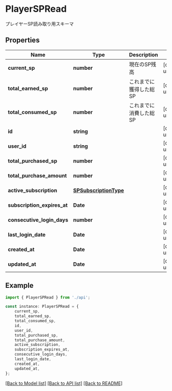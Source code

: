# PlayerSPRead

プレイヤーSP読み取り用スキーマ

## Properties

Name | Type | Description | Notes
------------ | ------------- | ------------- | -------------
**current_sp** | **number** | 現在のSP残高 | [default to undefined]
**total_earned_sp** | **number** | これまでに獲得した総SP | [default to undefined]
**total_consumed_sp** | **number** | これまでに消費した総SP | [default to undefined]
**id** | **string** |  | [default to undefined]
**user_id** | **string** |  | [default to undefined]
**total_purchased_sp** | **number** |  | [default to undefined]
**total_purchase_amount** | **number** |  | [default to undefined]
**active_subscription** | [**SPSubscriptionType**](SPSubscriptionType.md) |  | [default to undefined]
**subscription_expires_at** | **Date** |  | [default to undefined]
**consecutive_login_days** | **number** |  | [default to undefined]
**last_login_date** | **Date** |  | [default to undefined]
**created_at** | **Date** |  | [default to undefined]
**updated_at** | **Date** |  | [default to undefined]

## Example

```typescript
import { PlayerSPRead } from './api';

const instance: PlayerSPRead = {
    current_sp,
    total_earned_sp,
    total_consumed_sp,
    id,
    user_id,
    total_purchased_sp,
    total_purchase_amount,
    active_subscription,
    subscription_expires_at,
    consecutive_login_days,
    last_login_date,
    created_at,
    updated_at,
};
```

[[Back to Model list]](../README.md#documentation-for-models) [[Back to API list]](../README.md#documentation-for-api-endpoints) [[Back to README]](../README.md)
